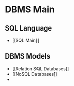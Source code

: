 # DBMS Main

## SQL Language
- [[SQL Main]]
## DBMS Models
- [[Relation SQL Databases]]
- [[NoSQL Databases]]
- 